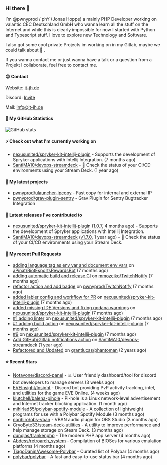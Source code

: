 ### Hi there 👋

I’m @pwnyprod / phY (Jonas Hoppe) a mainly PHP Developer working on valantic CEC Deutschland GmbH who wanna learn all
the stuff on the Internet and while this is clearly impossible for now I started with Python and Typescript stuff.
I love to explore new Technology and Software.

I also got some cool private Projects im working on in my Gitlab, maybe we could talk about :beers: .

If you wanna contact me or just wanna have a talk or a question from a Projekt I collaborate, feel free to contact me.

#### :heart_eyes: Contact

Website: [it-jh.de](https://it-jh.de)

Discord: [Invite](https://dc.phy0.de)

Mail: info@it-jh.de

#### :muscle: My GitHub Statistics

![GitHub stats](https://github-readme-stats.vercel.app/api?username=pwnyprod&show_icons=true&theme=radical)

#### :zap: Check out what I'm currently working on

- [nexusunited/spryker-kit-intellij-plugin](https://github.com/nexusunited/spryker-kit-intellij-plugin) - Supports the development of Spryker applications with Intellij Integration. (7 months ago)
- [SantiMA10/devops-streamdeck](https://github.com/SantiMA10/devops-streamdeck) - 👀 Check the status of your CI/CD environments using your Stream Deck. (1 year ago)

#### :fries: My latest projects

- [pwnyprod/ulauncher-ipcopy](https://github.com/pwnyprod/ulauncher-ipcopy) - Fast copy for internal and external IP
- [pwnyprod/grav-plugin-sentry](https://github.com/pwnyprod/grav-plugin-sentry) - Grav Plugin for Sentry Bugtracker Integration

#### :chocolate_bar: Latest releases I've contributed to

- [nexusunited/spryker-kit-intellij-plugin](https://github.com/nexusunited/spryker-kit-intellij-plugin) ([1.0.7](https://github.com/nexusunited/spryker-kit-intellij-plugin/releases/tag/1.0.7), 4 months ago) - Supports the development of Spryker applications with Intellij Integration.
- [SantiMA10/devops-streamdeck](https://github.com/SantiMA10/devops-streamdeck) ([v1.7.0](https://github.com/SantiMA10/devops-streamdeck/releases/tag/v1.7.0), 1 year ago) - 👀 Check the status of your CI/CD environments using your Stream Deck.

#### :cookie: My recent Pull Requests

- [adding language tag as env var and document env vars](https://github.com/aPinat/RiotEsportsRewardsBot/pull/1) on [aPinat/RiotEsportsRewardsBot](https://github.com/aPinat/RiotEsportsRewardsBot) (7 months ago)
- [adding automatic build and release CI](https://github.com/mmozeiko/TwitchNotify/pull/3) on [mmozeiko/TwitchNotify](https://github.com/mmozeiko/TwitchNotify) (7 months ago)
- [refactor action and add badge](https://github.com/pwnyprod/TwitchNotify/pull/1) on [pwnyprod/TwitchNotify](https://github.com/pwnyprod/TwitchNotify) (7 months ago)
- [added labler config and workflow for PR](https://github.com/nexusunited/spryker-kit-intellij-plugin/pull/22) on [nexusunited/spryker-kit-intellij-plugin](https://github.com/nexusunited/spryker-kit-intellij-plugin) (7 months ago)
- [added missing IDE Versions and fixing qodana warnings](https://github.com/nexusunited/spryker-kit-intellij-plugin/pull/20) on [nexusunited/spryker-kit-intellij-plugin](https://github.com/nexusunited/spryker-kit-intellij-plugin) (7 months ago)
- [#1 adding linter](https://github.com/nexusunited/spryker-kit-intellij-plugin/pull/17) on [nexusunited/spryker-kit-intellij-plugin](https://github.com/nexusunited/spryker-kit-intellij-plugin) (7 months ago)
- [#1 adding build action](https://github.com/nexusunited/spryker-kit-intellij-plugin/pull/14) on [nexusunited/spryker-kit-intellij-plugin](https://github.com/nexusunited/spryker-kit-intellij-plugin) (7 months ago)
- [#9](https://github.com/nexusunited/spryker-kit-intellij-plugin/pull/10) on [nexusunited/spryker-kit-intellij-plugin](https://github.com/nexusunited/spryker-kit-intellij-plugin) (7 months ago)
- [Add GitHub/Gitlab notifications action](https://github.com/SantiMA10/devops-streamdeck/pull/56) on [SantiMA10/devops-streamdeck](https://github.com/SantiMA10/devops-streamdeck) (1 year ago)
- [Refactored and Updated](https://github.com/grantlucas/phantoman/pull/65) on [grantlucas/phantoman](https://github.com/grantlucas/phantoman) (2 years ago)

#### ⭐ Recent Stars

- [Notavone/discord-panel](https://github.com/Notavone/discord-panel) - 📊 User friendly dashboard/tool for discord bot developers to manage servers (3 weeks ago)
- [EVEInsight/Insight](https://github.com/EVEInsight/Insight) - Discord bot providing PvP activity tracking, intel, and utilities for the game EVE Online.  (4 weeks ago)
- [klutchell/balena-pihole](https://github.com/klutchell/balena-pihole) - Pi-hole is a Linux network-level advertisement and Internet tracker blocking application. (1 month ago)
- [mihirlad55/polybar-spotify-module](https://github.com/mihirlad55/polybar-spotify-module) - A collection of lightweight programs for use with a Polybar Spotify Module (3 months ago)
- [norihiro/obs-vban](https://github.com/norihiro/obs-vban) - VBAN audio plugin for OBS Studio (3 months ago)
- [CryoByte33/steam-deck-utilities](https://github.com/CryoByte33/steam-deck-utilities) - A utility to improve performance and help manage storage on Steam Deck. (3 months ago)
- [dunglas/frankenphp](https://github.com/dunglas/frankenphp) - The modern PHP app server (4 months ago)
- [Abdess/retroarch_system](https://github.com/Abdess/retroarch_system) - Compilation of BIOSes for various emulation platforms (4 months ago)
- [TiagoDanin/Awesome-Polybar](https://github.com/TiagoDanin/Awesome-Polybar) - Curated list of Polybar  (4 months ago)
- [polybar/polybar](https://github.com/polybar/polybar) - A fast and easy-to-use status bar (4 months ago)
